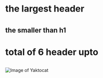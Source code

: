 # <h1> the largest header
# <h2> the smaller than h1
# total of 6 header upto <h6>
![Image of Yaktocat](https://octodex.github.com/images/yaktocat.png)
